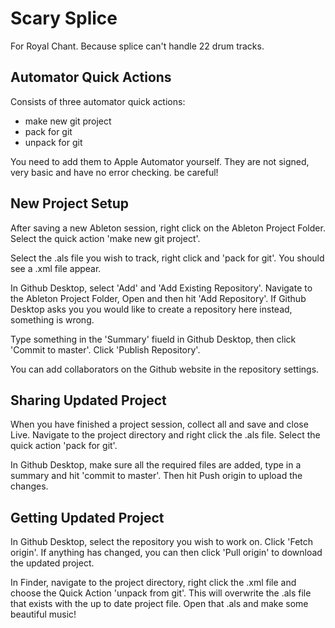 # Scary Splice

For Royal Chant. Because splice can't handle 22 drum tracks.

## Automator Quick Actions

Consists of three automator quick actions:

- make new git project
- pack for git
- unpack for git

You need to add them to Apple Automator yourself. They are not signed, very basic and have no error checking. be careful!

## New Project Setup
After saving a new Ableton session, right click on the Ableton Project Folder. Select the quick action 'make new git project'.

Select the .als file you wish to track, right click and 'pack for git'. You should see a .xml file appear.

In Github Desktop, select 'Add' and 'Add Existing Repository'. Navigate to the Ableton Project Folder, Open and then hit 'Add Repository'. If Github Desktop asks you you would like to create a repository here instead, something is wrong.

Type something in the 'Summary' fiueld in Github Desktop, then click 'Commit to master'. Click 'Publish Repository'.

You can add collaborators on the Github website in the repository settings.

## Sharing Updated Project

When you have finished a project session, collect all and save and close Live. Navigate to the project directory and right click the .als file. Select the quick action 'pack for git'.

In Github Desktop, make sure all the required files are added, type in a summary and hit 'commit to master'. Then hit Push origin to upload the changes.

## Getting Updated Project

In Github Desktop, select the repository you wish to work on. Click 'Fetch origin'. If anything has changed, you can then click 'Pull origin' to download the updated project.

In Finder, navigate to the project directory, right click the .xml file and choose the Quick Action 'unpack from git'. This will overwrite the .als file that exists with the up to date project file. Open that .als and make some beautiful music!

